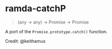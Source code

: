 # ramda-catchP

> (any -> any) -> Promise<any> -> Promise<any>

A port of the `Promise.prototype.catch()` function.

Credit: @keithamus
